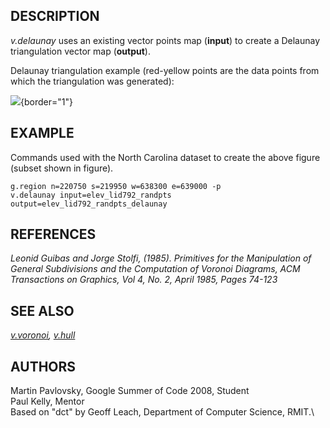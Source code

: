 ## DESCRIPTION

*v.delaunay* uses an existing vector points map (**input**) to create a
Delaunay triangulation vector map (**output**).

Delaunay triangulation example (red-yellow points are the data points
from which the triangulation was generated):

![](v_delaunay.png){border="1"}

## EXAMPLE

Commands used with the North Carolina dataset to create the above figure
(subset shown in figure).

```
g.region n=220750 s=219950 w=638300 e=639000 -p
v.delaunay input=elev_lid792_randpts output=elev_lid792_randpts_delaunay
```

## REFERENCES

*Leonid Guibas and Jorge Stolfi, (1985). Primitives for the Manipulation
of General Subdivisions and the Computation of Voronoi Diagrams, ACM
Transactions on Graphics, Vol 4, No. 2, April 1985, Pages 74-123*

## SEE ALSO

*[v.voronoi](v.voronoi.html), [v.hull](v.hull.html)*

## AUTHORS

Martin Pavlovsky, Google Summer of Code 2008, Student\
Paul Kelly, Mentor\
Based on \"dct\" by Geoff Leach, Department of Computer Science, RMIT.\
